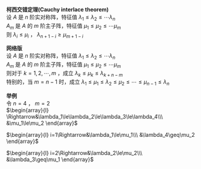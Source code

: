 **柯西交错定理(Cauchy interlace theorem)**  
设 $A$ 是 $n$ 阶实对称阵，特征值 $\lambda_1\le\lambda_2\le\cdots\lambda_n$   
 $A_m$ 是 $A$ 的 $m$ 阶主子阵，特征值 $\mu_1\le\mu_2\le\cdots\mu_m$   
则 $\lambda_i\leq\mu_i$ ， $\lambda_{n+1-i}\geq\mu_{m+1-i}$   
  
**网络版**  
设 $A$ 是 $n$ 阶实对称阵，特征值 $\lambda_1\le\lambda_2\le\cdots\lambda_n$   
 $A_m$ 是 $A$ 的 $m$ 阶主子阵，特征值 $\mu_1\le\mu_2\le\cdots\mu_m$   
则对于 $k=1,2,\cdots,m$ ，成立 $\lambda_k\le\mu_k\le\lambda_{k+n-m}$   
特别的，当 $m=n-1$ 时，成立 $\lambda_1\le\mu_1\le\lambda_2\le\mu_2\le\cdots\le\mu_{n-1}\le\lambda_n$   
  
**举例**  
令 $n=4$ ， $m=2$   
 $\begin{array}{l}  
\Rightarrow&\lambda_1\le\lambda_2\le\lambda_3\le\lambda_4\\\ &\mu_1\le\mu_2  
\end{array}$   
  
 $\begin{array}{l}  
i=1\Rightarrow&\lambda_1\le\mu_1\\\ &\lambda_4\geq\mu_2  
\end{array}$   
  
 $\begin{array}{l}  
i=2\Rightarrow&\lambda_2\le\mu_2\\\ &\lambda_3\geq\mu_1  
\end{array}$   
